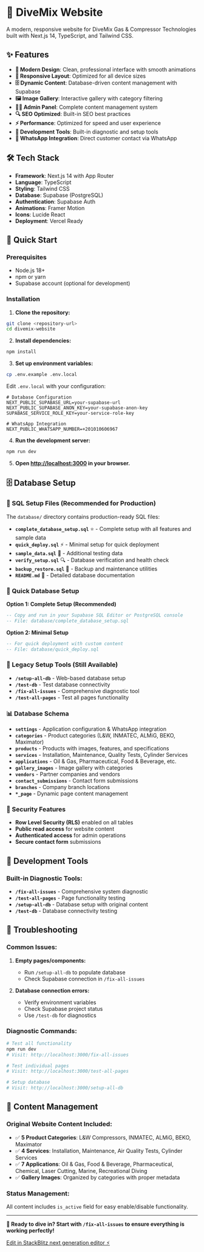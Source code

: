# 🌊 DiveMix Website

A modern, responsive website for DiveMix Gas & Compressor Technologies built with Next.js 14, TypeScript, and Tailwind CSS.

## ✨ Features

- **🎨 Modern Design**: Clean, professional interface with smooth animations
- **📱 Responsive Layout**: Optimized for all device sizes
- **🗄️ Dynamic Content**: Database-driven content management with Supabase
- **🖼️ Image Gallery**: Interactive gallery with category filtering
- **👨‍💼 Admin Panel**: Complete content management system
- **🔍 SEO Optimized**: Built-in SEO best practices
- **⚡ Performance**: Optimized for speed and user experience
- **🔧 Development Tools**: Built-in diagnostic and setup tools
- **📱 WhatsApp Integration**: Direct customer contact via WhatsApp

## 🛠️ Tech Stack

- **Framework**: Next.js 14 with App Router
- **Language**: TypeScript
- **Styling**: Tailwind CSS
- **Database**: Supabase (PostgreSQL)
- **Authentication**: Supabase Auth
- **Animations**: Framer Motion
- **Icons**: Lucide React
- **Deployment**: Vercel Ready

## 🚀 Quick Start

### Prerequisites

- Node.js 18+
- npm or yarn
- Supabase account (optional for development)

### Installation

1. **Clone the repository:**

```bash
git clone <repository-url>
cd divemix-website
```

2. **Install dependencies:**

```bash
npm install
```

3. **Set up environment variables:**

```bash
cp .env.example .env.local
```

Edit `.env.local` with your configuration:

```env
# Database Configuration
NEXT_PUBLIC_SUPABASE_URL=your-supabase-url
NEXT_PUBLIC_SUPABASE_ANON_KEY=your-supabase-anon-key
SUPABASE_SERVICE_ROLE_KEY=your-service-role-key

# WhatsApp Integration
NEXT_PUBLIC_WHATSAPP_NUMBER=+201010606967
```

4. **Run the development server:**

```bash
npm run dev
```

5. **Open [http://localhost:3000](http://localhost:3000) in your browser.**

## 🗄️ Database Setup

### 📁 SQL Setup Files (Recommended for Production)

The `database/` directory contains production-ready SQL files:

- **`complete_database_setup.sql`** ⭐ - Complete setup with all features and sample data
- **`quick_deploy.sql`** ⚡ - Minimal setup for quick deployment
- **`sample_data.sql`** 🧪 - Additional testing data
- **`verify_setup.sql`** 🔍 - Database verification and health check
- **`backup_restore.sql`** 💾 - Backup and maintenance utilities
- **`README.md`** 📖 - Detailed database documentation

### 🚀 Quick Database Setup

**Option 1: Complete Setup (Recommended)**

```sql
-- Copy and run in your Supabase SQL Editor or PostgreSQL console
-- File: database/complete_database_setup.sql
```

**Option 2: Minimal Setup**

```sql
-- For quick deployment with custom content
-- File: database/quick_deploy.sql
```

### 🔧 Legacy Setup Tools (Still Available)

- **`/setup-all-db`** - Web-based database setup
- **`/test-db`** - Test database connectivity
- **`/fix-all-issues`** - Comprehensive diagnostic tool
- **`/test-all-pages`** - Test all pages functionality

### 📊 Database Schema

- **`settings`** - Application configuration & WhatsApp integration
- **`categories`** - Product categories (L&W, INMATEC, ALMiG, BEKO, Maximator)
- **`products`** - Products with images, features, and specifications
- **`services`** - Installation, Maintenance, Quality Tests, Cylinder Services
- **`applications`** - Oil & Gas, Pharmaceutical, Food & Beverage, etc.
- **`gallery_images`** - Image gallery with categories
- **`vendors`** - Partner companies and vendors
- **`contact_submissions`** - Contact form submissions
- **`branches`** - Company branch locations
- **`*_page`** - Dynamic page content management

### 🔐 Security Features

- **Row Level Security (RLS)** enabled on all tables
- **Public read access** for website content
- **Authenticated access** for admin operations
- **Secure contact form** submissions

## 🔧 Development Tools

### Built-in Diagnostic Tools:

- **`/fix-all-issues`** - Comprehensive system diagnostic
- **`/test-all-pages`** - Page functionality testing
- **`/setup-all-db`** - Database setup with original content
- **`/test-db`** - Database connectivity testing

## 🐛 Troubleshooting

### Common Issues:

1. **Empty pages/components:**

   - Run `/setup-all-db` to populate database
   - Check Supabase connection in `/fix-all-issues`

2. **Database connection errors:**
   - Verify environment variables
   - Check Supabase project status
   - Use `/test-db` for diagnostics

### Diagnostic Commands:

```bash
# Test all functionality
npm run dev
# Visit: http://localhost:3000/fix-all-issues

# Test individual pages
# Visit: http://localhost:3000/test-all-pages

# Setup database
# Visit: http://localhost:3000/setup-all-db
```

## 📝 Content Management

### Original Website Content Included:

- ✅ **5 Product Categories**: L&W Compressors, INMATEC, ALMiG, BEKO, Maximator
- ✅ **4 Services**: Installation, Maintenance, Air Quality Tests, Cylinder Services
- ✅ **7 Applications**: Oil & Gas, Food & Beverage, Pharmaceutical, Chemical, Laser Cutting, Marine, Recreational Diving
- ✅ **Gallery Images**: Organized by categories with proper metadata

### Status Management:

All content includes `is_active` field for easy enable/disable functionality.

---

**🎉 Ready to dive in? Start with `/fix-all-issues` to ensure everything is working perfectly!**

[Edit in StackBlitz next generation editor ⚡️](https://stackblitz.com/~/github.com/ramymagdy312/divemix)

